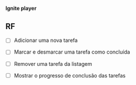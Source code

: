 #### Ignite player

## RF

- [ ] Adicionar uma nova tarefa 
- [ ] Marcar e desmarcar uma tarefa como concluída
- [ ] Remover uma tarefa da listagem 
- [ ] Mostrar o progresso de conclusão das tarefas


